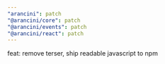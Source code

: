 ```yaml
---
"arancini": patch
"@arancini/core": patch
"@arancini/events": patch
"@arancini/react": patch
---
```


feat: remove terser, ship readable javascript to npm
